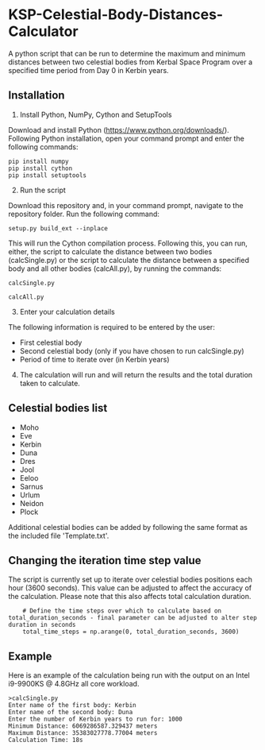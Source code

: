 # KSP-Celestial-Body-Distances-Calculator
A python script that can be run to determine the maximum and minimum distances between two celestial bodies from Kerbal Space Program over a specified time period from Day 0 in Kerbin years.

## Installation

1. Install Python, NumPy, Cython and SetupTools

Download and install Python (https://www.python.org/downloads/). Following Python installation, open your command prompt and enter the following commands:
```
pip install numpy
pip install cython
pip install setuptools
```

2. Run the script

Download this repository and, in your command prompt, navigate to the repository folder. Run the following command:
```
setup.py build_ext --inplace
```
This will run the Cython compilation process. Following this, you can run, either, the script to calculate the distance between two bodies (calcSingle.py) or the script to calculate the distance between a specified body and all other bodies (calcAll.py), by running the commands:
```
calcSingle.py
```
```
calcAll.py
```

3. Enter your calculation details

The following information is required to be entered by the user:
- First celestial body
- Second celestial body (only if you have chosen to run calcSingle.py)
- Period of time to iterate over (in Kerbin years)

4. The calculation will run and will return the results and the total duration taken to calculate.

## Celestial bodies list
- Moho
- Eve
- Kerbin
- Duna
- Dres
- Jool
- Eeloo
- Sarnus
- Urlum
- Neidon
- Plock

Additional celestial bodies can be added by following the same format as the included file 'Template.txt'.

## Changing the iteration time step value

The script is currently set up to iterate over celestial bodies positions each hour (3600 seconds). This value can be adjusted to affect the accuracy of the calculation. Please note that this also affects total calculation duration.
```
    # Define the time steps over which to calculate based on total_duration_seconds - final parameter can be adjusted to alter step duration in seconds
    total_time_steps = np.arange(0, total_duration_seconds, 3600)
```

## Example

Here is an example of the calculation being run with the output on an Intel i9-9900KS @ 4.8GHz all core workload.
```
>calcSingle.py
Enter name of the first body: Kerbin
Enter name of the second body: Duna
Enter the number of Kerbin years to run for: 1000
Minimum Distance: 6069286587.329437 meters
Maximum Distance: 35383027778.77004 meters
Calculation Time: 18s
```